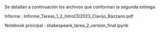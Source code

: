 Se detallan a continuación los archivos que conforman la segunda entrega.

Informe : Informe_Tareas_1_2_IntroCD2023_Clavijo_Bazzano.pdf

Notebook principal : shakespeare_tarea_2_version_final.ipynb




